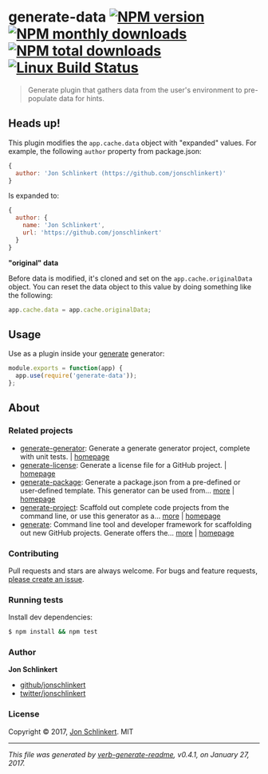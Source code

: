 # generate-data [![NPM version](https://img.shields.io/npm/v/generate-data.svg?style=flat)](https://www.npmjs.com/package/generate-data) [![NPM monthly downloads](https://img.shields.io/npm/dm/generate-data.svg?style=flat)](https://npmjs.org/package/generate-data)  [![NPM total downloads](https://img.shields.io/npm/dt/generate-data.svg?style=flat)](https://npmjs.org/package/generate-data) [![Linux Build Status](https://img.shields.io/travis/generate/generate-data.svg?style=flat&label=Travis)](https://travis-ci.org/generate/generate-data)

> Generate plugin that gathers data from the user's environment to pre-populate data for hints.

## Heads up!

This plugin modifies the `app.cache.data` object with "expanded" values. For example, the following `author` property from package.json:

```js
{
  author: 'Jon Schlinkert (https://github.com/jonschlinkert)'
}
```

Is expanded to:

```js
{
  author: {
    name: 'Jon Schlinkert',
    url: 'https://github.com/jonschlinkert'
  }
}
```

**"original" data**

Before data is modified, it's cloned and set on the `app.cache.originalData` object. You can reset the data object to this value by doing something like the following:

```js
app.cache.data = app.cache.originalData;
```

## Usage

Use as a plugin inside your [generate](https://github.com/generate/generate) generator:

```js
module.exports = function(app) {
  app.use(require('generate-data'));
};
```

## About

### Related projects

* [generate-generator](https://www.npmjs.com/package/generate-generator): Generate a generate generator project, complete with unit tests. | [homepage](https://github.com/generate/generate-generator "Generate a generate generator project, complete with unit tests.")
* [generate-license](https://www.npmjs.com/package/generate-license): Generate a license file for a GitHub project. | [homepage](https://github.com/generate/generate-license "Generate a license file for a GitHub project.")
* [generate-package](https://www.npmjs.com/package/generate-package): Generate a package.json from a pre-defined or user-defined template. This generator can be used from… [more](https://github.com/generate/generate-package) | [homepage](https://github.com/generate/generate-package "Generate a package.json from a pre-defined or user-defined template. This generator can be used from the command line when globally installed, or as a plugin or sub-generator in your own generator.")
* [generate-project](https://www.npmjs.com/package/generate-project): Scaffold out complete code projects from the command line, or use this generator as a… [more](https://github.com/generate/generate-project) | [homepage](https://github.com/generate/generate-project "Scaffold out complete code projects from the command line, or use this generator as a plugin in other generators to provide baseline functionality.")
* [generate](https://www.npmjs.com/package/generate): Command line tool and developer framework for scaffolding out new GitHub projects. Generate offers the… [more](https://github.com/generate/generate) | [homepage](https://github.com/generate/generate "Command line tool and developer framework for scaffolding out new GitHub projects. Generate offers the robustness and configurability of Yeoman, the expressiveness and simplicity of Slush, and more powerful flow control and composability than either.")

### Contributing

Pull requests and stars are always welcome. For bugs and feature requests, [please create an issue](../../issues/new).

### Running tests

Install dev dependencies:

```sh
$ npm install && npm test
```

### Author

**Jon Schlinkert**

* [github/jonschlinkert](https://github.com/jonschlinkert)
* [twitter/jonschlinkert](https://twitter.com/jonschlinkert)

### License

Copyright © 2017, [Jon Schlinkert](https://github.com/jonschlinkert).
MIT

***

_This file was generated by [verb-generate-readme](https://github.com/verbose/verb-generate-readme), v0.4.1, on January 27, 2017._